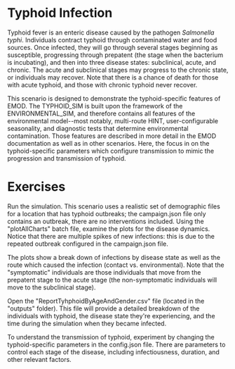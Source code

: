 # Typhoid Infection

Typhoid fever is an enteric disease caused by the pathogen *Salmonella typhi*.  Individuals contract
typhoid through contaminated water and food sources. Once infected, they will go through several
stages beginning as susceptible, progressing through prepatent (the stage when the bacterium
is incubating), and then into three disease states: subclinical, acute, and chronic. The
acute and subclinical stages may progress to the chronic state, or individuals may recover. Note
that there is a chance of death for those with acute typhoid, and those with chronic typhoid never
recover.

This scenario is designed to demonstrate the typhoid-specific features of EMOD. The TYPHOID_SIM
is built upon the framework of the ENVIRONMENTAL_SIM, and therefore contains all features of the
environmental model--most notably, multi-route HINT, user-configurable seasonality, and diagnostic
tests that determine environmental contamination. Those features are described in more detail
in the EMOD documentation as well as in other scenarios. Here, the focus in on the typhoid-specific
parameters which configure transmission to mimic the progression and transmission of typhoid.

# Exercises

Run the simulation.  This scenario uses a realistic set of demographic files for a location
that has typhoid outbreaks; the campaign.json file only contains an outbreak, there are no
interventions included. Using the "plotAllCharts" batch file, examine the plots for the disease
dynamics. Notice that there are multiple spikes of new infections: this is due to the repeated
outbreak configured in the campaign.json file.

The plots show a break down of infections by disease state as well as the route which caused the
infection (contact vs. environmental). Note that the "symptomatic" individuals are those individuals
that move from the prepatent stage to the acute stage (the non-symptomatic individuals will move to
the subclinical stage).

Open the "ReportTyhphoidByAgeAndGender.csv" file (located in the "outputs" folder). This file will
provide  a detailed breakdown of the individuals with typhoid, the disease state they're experiencing,
and the time during the simulation when they became infected.

To understand the transmission of typhoid, experiment by changing the typhoid-specific parameters
in the config.json file.  There are parameters to control each stage of the disease, including
infectiousness, duration, and other relevant factors.
